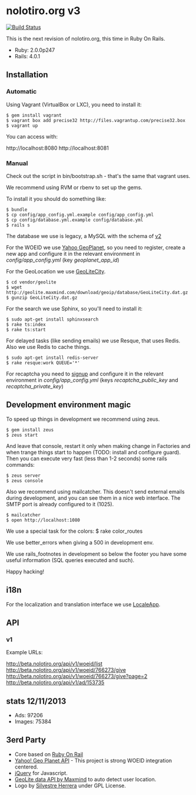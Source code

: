 # nolotiro.org v3

[![Build Status](https://travis-ci.org/alabs/nolotiro.org.png?branch=master)](https://travis-ci.org/alabs/nolotiro.org)

This is the next revision of nolotiro.org, this time in Ruby On Rails.

* Ruby: 2.0.0p247
* Rails: 4.0.1

## Installation

### Automatic

Using Vagrant (VirtualBox or LXC), you need to install it:

    $ gem install vagrant
    $ vagrant box add precise32 http://files.vagrantup.com/precise32.box
    $ vagrant up

You can access with: 

http://localhost:8080
http://localhost:8081

### Manual

Check out the script in bin/bootstrap.sh - that's the same that vagrant uses. 

We recommend using RVM or rbenv to set up the gems. 

To install it you should do something like: 

    $ bundle
    $ cp config/app_config.yml.example config/app_config.yml
    $ cp config/database.yml.example config/database.yml
    $ rails s

The database we use is legacy, a MySQL with the schema of [v2](https://github.com/alabs/nolotiro)

For the WOEID we use [Yahoo GeoPlanet](http://developer.yahoo.com/geo/geoplanet/),
so you need to register, create a new app and configure it in the relevant environment in
*config/app_config.yml* (key *geoplanet_app_id*)

For the GeoLocation we use [GeoLiteCity](http://dev.maxmind.com/geoip/legacy/geolite/). 

    $ cd vendor/geolite
    $ wget http://geolite.maxmind.com/download/geoip/database/GeoLiteCity.dat.gz
    $ gunzip GeoLiteCity.dat.gz

For the search we use Sphinx, so you'll need to install it: 

    $ sudo apt-get install sphinxsearch
    $ rake ts:index
    $ rake ts:start

For delayed tasks (like sending emails) we use Resque, that uses Redis. Also we use Redis to cache things. 

    $ sudo apt-get install redis-server
    $ rake resque:work QUEUE='*'

For recaptcha you need to [signup](https://www.google.com/recaptcha/admin/create)
and configure it in the relevant environment in *config/app_config.yml* (keys 
*recaptcha_public_key* and *recaptcha_private_key*)

## Development environment magic

To speed up things in development we recommend using zeus.

    $ gem install zeus
    $ zeus start 

And leave that console, restart it only when making change in Factories and when
trange things start to happen (TODO: install and configure guard). Then you can 
execute very fast (less than 1-2 seconds) some rails commands: 

    $ zeus server
    $ zeus console

Also we recommend using mailcatcher. This doesn't send external emails during
development, and you can see them in a nice web interface. The SMTP port is 
already configured to it (1025).

    $ mailcatcher
    $ open http://localhost:1080

We use a special task for the colors: 
    $ rake color_routes

We use better_errors when giving a 500 in development env. 

We use rails_footnotes in development so below the footer you have
some useful information (SQL queries executed and such). 

Happy hacking!

## i18n 

For the localization and translation interface we use [LocaleApp](http://accounts.localeapp.com/projects/6872).

## API 

### v1

Example URLs: 

http://beta.nolotiro.org/api/v1/woeid/list 
http://beta.nolotiro.org/api/v1/woeid/766273/give
http://beta.nolotiro.org/api/v1/woeid/766273/give?page=2
http://beta.nolotiro.org/api/v1/ad/153735

## stats 12/11/2013

* Ads: 97206
* Images: 75384

## 3erd Party

* Core based on [Ruby On Rail](http://rubyonrails.org/)
* [Yahoo! Geo Planet API](http://developer.yahoo.com/geo/geoplanet/) - This project is strong WOEID integration centered.
* [jQuery](http://jquery.com/) for Javascript.
* [GeoLite data API by Maxmind](http://www.maxmind.com/app/geolitecity) to auto detect user location.
* Logo by [Silvestre Herrera](http://www.silvestre.com.ar/) under GPL License.
